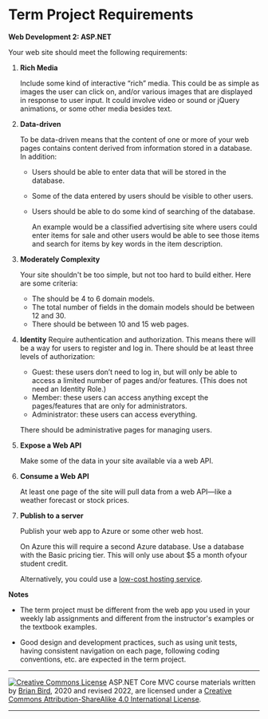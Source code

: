 # Term Project Requirements 

**Web Development 2: ASP.NET**

Your web site should meet the following requirements:

1. **Rich Media**
   
   Include some kind of interactive “rich” media. This could be as simple as images the user can click on, and/or various images that are displayed in response to user input. It could involve video or sound or jQuery animations, or some other media besides text.
   
2. **Data-driven**
   
   To be data-driven means that the content of one or more of your web pages contains content derived from information stored in a database. In addition:

   - Users should be able to enter data that will be stored in the database.
   - Some of the data entered by users should be visible to other users. 
   - Users should be able to do some kind of searching of the database.

     An example would be a classified advertising site where users could enter items for sale and other users would be able to see those items and search for items by key words in the item description.

3. **Moderately Complexity**
   
   Your site shouldn't be too simple, but not too hard to build either. Here are some criteria:
   
   - The should be 4 to 6 domain models.
   - The total number of fields in the domain models should be between 12 and 30.
   - There should be between 10 and 15 web pages.
   
4. **Identity**
   Require authentication and authorization. This means there will be a way for users to register and log in. There should be at least three levels of authorization:

   - Guest: these users don’t need to log in, but will only be able to access a limited number of pages and/or features. (This does not need an Identity Role.)
   - Member: these users can access anything except the pages/features that are only for administrators.
   - Administrator: these users can access everything.

   There should be administrative pages for managing users.
   
5. **Expose a Web API**

   Make some of the data in your site available via a web API.

5. **Consume a Web API**

   At least one page of the site will pull data from a web API&mdash;like a weather forecast or stock prices.

7. **Publish to a server**

   Publish your web app to Azure or some other web host.

   On Azure this will require a second Azure database. Use a database with the Basic pricing tier. This will only use about $5 a month ofyour student credit.
   
   Alternatively, you could use a [low-cost hosting service](https://birdsbits.wordpress.com/2019/02/18/publishing-an-asp-net-core-web-app-to-a-cheap-windows-hosting-service/). 
   
   

**Notes**

- The term project must be different from the web app you used in your weekly lab assignments and different from the instructor's examples or the textbook examples.

- Good design and development practices, such as using unit tests, having consistent navigation on each page, following coding conventions, etc. are expected in the term project.

 

------

[![Creative Commons License](https://i.creativecommons.org/l/by-sa/4.0/88x31.png)](http://creativecommons.org/licenses/by-sa/4.0/) 
​ASP.NET Core MVC course materials written by [Brian Bird](https://profbird.dev), 2020 and revised 2022, are licensed under a [Creative Commons Attribution-ShareAlike 4.0 International License](http://creativecommons.org/licenses/by-sa/4.0/). 

------

